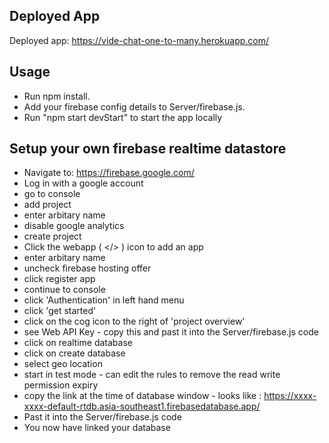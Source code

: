 ## Deployed App
Deployed app: https://vide-chat-one-to-many.herokuapp.com/  

## Usage
* Run npm install.
* Add your firebase config details to Server/firebase.js. 
* Run "npm start devStart" to start the app locally
 
 ## Setup your own firebase realtime datastore
 * Navigate to: https://firebase.google.com/
 * Log in with a google account
 * go to console
 * add project
 * enter arbitary name
 * disable google analytics
 * create project
 * Click the webapp ( </> ) icon to add an app 
 * enter arbitary name
 * uncheck firebase hosting offer
 * click register app
 * continue to console
 * click 'Authentication' in left hand menu
 * click 'get started'
 * click on the cog icon to the right of 'project overview'
 * see Web API Key - copy this and past it into the Server/firebase.js code
 * click on realtime database
 * click on create database
 * select geo location
 * start in test mode - can edit the rules to remove the read write permission expiry
 * copy the link at the time of database window - looks like : https://xxxx-xxxx-default-rtdb.asia-southeast1.firebasedatabase.app/
 * Past it into the Server/firebase.js code
 * You now have linked your database

